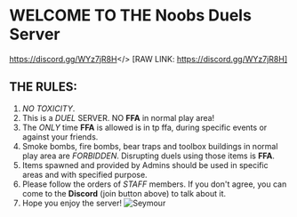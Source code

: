# WELCOME TO THE **Noobs Duels Server**
<a id="CRINGE DUELYARD DISCORD">https://discord.gg/WYz7jR8H</> [RAW LINK: https://discord.gg/WYz7jR8H]
## **THE RULES:**
1. *NO TOXICITY*.
2. This is a *DUEL* SERVER. NO **FFA** in normal play area!
3. The *ONLY* time **FFA** is allowed is in tp ffa, during specific events or against your friends.
4. Smoke bombs, fire bombs, bear traps and toolbox buildings in normal play area are *FORBIDDEN*. Disrupting duels using those items is **FFA**.
5. Items spawned and provided by Admins should be used in specific areas and with specified purpose.
6. Please follow the orders of *STAFF* members. If you don't agree, you can come to the **Discord** (join button above) to talk about it.
7. Hope you enjoy the server!
![Seymour](https://i.postimg.cc/TY0vxphq/tento.jpg)
